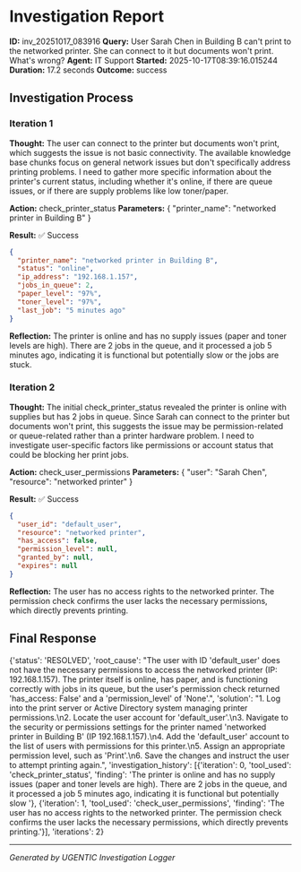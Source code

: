# Investigation Report

**ID:** inv_20251017_083916
**Query:** User Sarah Chen in Building B can't print to the networked printer. She can connect to it but documents won't print. What's wrong?
**Agent:** IT Support
**Started:** 2025-10-17T08:39:16.015244
**Duration:** 17.2 seconds
**Outcome:** success

## Investigation Process

### Iteration 1

**Thought:** The user can connect to the printer but documents won't print, which suggests the issue is not basic connectivity. The available knowledge base chunks focus on general network issues but don't specifically address printing problems. I need to gather more specific information about the printer's current status, including whether it's online, if there are queue issues, or if there are supply problems like low toner/paper.

**Action:** check_printer_status
**Parameters:** {
  "printer_name": "networked printer in Building B"
}

**Result:** ✅ Success
```json
{
  "printer_name": "networked printer in Building B",
  "status": "online",
  "ip_address": "192.168.1.157",
  "jobs_in_queue": 2,
  "paper_level": "97%",
  "toner_level": "97%",
  "last_job": "5 minutes ago"
}
```

**Reflection:** The printer is online and has no supply issues (paper and toner levels are high). There are 2 jobs in the queue, and it processed a job 5 minutes ago, indicating it is functional but potentially slow or the jobs are stuck.

### Iteration 2

**Thought:** The initial check_printer_status revealed the printer is online with supplies but has 2 jobs in queue. Since Sarah can connect to the printer but documents won't print, this suggests the issue may be permission-related or queue-related rather than a printer hardware problem. I need to investigate user-specific factors like permissions or account status that could be blocking her print jobs.

**Action:** check_user_permissions
**Parameters:** {
  "user": "Sarah Chen",
  "resource": "networked printer"
}

**Result:** ✅ Success
```json
{
  "user_id": "default_user",
  "resource": "networked printer",
  "has_access": false,
  "permission_level": null,
  "granted_by": null,
  "expires": null
}
```

**Reflection:** The user has no access rights to the networked printer. The permission check confirms the user lacks the necessary permissions, which directly prevents printing.

## Final Response

{'status': 'RESOLVED', 'root_cause': "The user with ID 'default_user' does not have the necessary permissions to access the networked printer (IP: 192.168.1.157). The printer itself is online, has paper, and is functioning correctly with jobs in its queue, but the user's permission check returned 'has_access: False' and a 'permission_level' of 'None'.", 'solution': "1. Log into the print server or Active Directory system managing printer permissions.\n2. Locate the user account for 'default_user'.\n3. Navigate to the security or permissions settings for the printer named 'networked printer in Building B' (IP 192.168.1.157).\n4. Add the 'default_user' account to the list of users with permissions for this printer.\n5. Assign an appropriate permission level, such as 'Print'.\n6. Save the changes and instruct the user to attempt printing again.", 'investigation_history': [{'iteration': 0, 'tool_used': 'check_printer_status', 'finding': 'The printer is online and has no supply issues (paper and toner levels are high). There are 2 jobs in the queue, and it processed a job 5 minutes ago, indicating it is functional but potentially slow '}, {'iteration': 1, 'tool_used': 'check_user_permissions', 'finding': 'The user has no access rights to the networked printer. The permission check confirms the user lacks the necessary permissions, which directly prevents printing.'}], 'iterations': 2}

---
*Generated by UGENTIC Investigation Logger*
